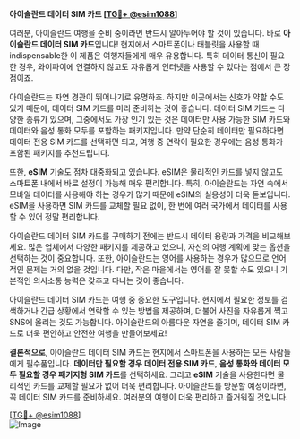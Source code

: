 **아이슬란드 데이터 SIM 카드 [[TG💪+ @esim1088](https://t.me/s/esim1088)]**

여러분, 아이슬란드 여행을 준비 중이라면 반드시 알아두어야 할 것이 있습니다. 바로 **아이슬란드 데이터 SIM 카드**입니다! 현지에서 스마트폰이나 태블릿을 사용할 때 indispensable한 이 제품은 여행자들에게 매우 유용합니다. 특히 데이터 통신이 필요한 경우, 와이파이에 연결하지 않고도 자유롭게 인터넷을 사용할 수 있다는 점에서 큰 장점이죠.

아이슬란드는 자연 경관이 뛰어나기로 유명하죠. 하지만 이곳에서는 신호가 약할 수도 있기 때문에, 데이터 SIM 카드를 미리 준비하는 것이 좋습니다. 데이터 SIM 카드는 다양한 종류가 있으며, 그중에서도 가장 인기 있는 것은 데이터만 사용 가능한 SIM 카드와 데이터와 음성 통화 모두를 포함하는 패키지입니다. 만약 단순히 데이터만 필요하다면 데이터 전용 SIM 카드를 선택하면 되고, 여행 중 연락이 필요한 경우에는 음성 통화가 포함된 패키지를 추천드립니다.

또한, **eSIM** 기술도 점차 대중화되고 있습니다. eSIM은 물리적인 카드를 넣지 않고도 스마트폰 내에서 바로 설정이 가능해 매우 편리합니다. 특히, 아이슬란드는 자연 속에서 모바일 데이터를 사용해야 하는 경우가 많기 때문에 eSIM의 실용성이 더욱 돋보입니다. eSIM을 사용하면 SIM 카드를 교체할 필요 없이, 한 번에 여러 국가에서 데이터를 사용할 수 있어 정말 편리합니다.

아이슬란드 데이터 SIM 카드를 구매하기 전에는 반드시 데이터 용량과 가격을 비교해보세요. 많은 업체에서 다양한 패키지를 제공하고 있으니, 자신의 여행 계획에 맞는 옵션을 선택하는 것이 중요합니다. 또한, 아이슬란드는 영어를 사용하는 경우가 많으므로 언어적인 문제는 거의 없을 것입니다. 다만, 작은 마을에서는 영어를 잘 못할 수도 있으니 기본적인 의사소통 능력은 갖추고 다니는 것이 좋습니다.

아이슬란드 데이터 SIM 카드는 여행 중 중요한 도구입니다. 현지에서 필요한 정보를 검색하거나 긴급 상황에서 연락할 수 있는 방법을 제공하며, 더불어 사진을 자유롭게 찍고 SNS에 올리는 것도 가능합니다. 아이슬란드의 아름다운 자연을 즐기며, 데이터 SIM 카드로 더욱 편안하고 안전한 여행을 만들어보세요!

**결론적으로**, 아이슬란드 데이터 SIM 카드는 현지에서 스마트폰을 사용하는 모든 사람들에게 필수품입니다. **데이터만 필요할 경우 데이터 전용 SIM 카드**, **음성 통화와 데이터 모두 필요할 경우 패키지형 SIM 카드**를 선택하세요. 그리고 **eSIM** 기술을 사용한다면 물리적인 카드를 교체할 필요가 없어 더욱 편리합니다. 아이슬란드를 방문할 예정이라면, 꼭 데이터 SIM 카드를 준비하세요. 여러분의 여행이 더욱 편리하고 즐거워질 것입니다.

[[TG💪+ @esim1088](https://t.me/s/esim1088)]  
![Image](https://i.postimg.cc/Y0z9fWf4/image.png)